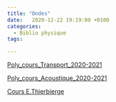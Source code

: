 ```yaml
---
title: "Ondes"
date:   2020-12-22 19:19:00 +0100
categories:
  - Biblio physique
tags:

---
```


[Poly_cours_Transport_2020-2021](/assets/pdf/Poly_cours_Transport_2020-2021.pdf)

[Poly_cours_Acoustique_2020-2021](/assets/pdf/Poly_cours_Acoustique_2020-2021)

<a href="http://www.etienne-thibierge.fr/agreg/ondes_poly_2015.pdf">Cours E.Thierbierge</a>

